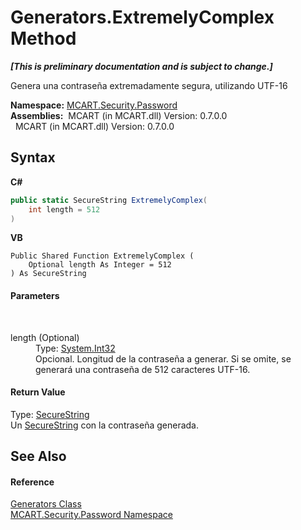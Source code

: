 # Generators.ExtremelyComplex Method 
 _**\[This is preliminary documentation and is subject to change.\]**_

Genera una contraseña extremadamente segura, utilizando UTF-16

**Namespace:**&nbsp;<a href="dbbe708a-6e0a-d3f8-20a0-94d530d6d526">MCART.Security.Password</a><br />**Assemblies:**&nbsp;&nbsp;MCART (in MCART.dll) Version: 0.7.0.0<br />&nbsp;&nbsp;MCART (in MCART.dll) Version: 0.7.0.0<br />

## Syntax

**C#**<br />
``` C#
public static SecureString ExtremelyComplex(
	int length = 512
)
```

**VB**<br />
``` VB
Public Shared Function ExtremelyComplex ( 
	Optional length As Integer = 512
) As SecureString
```


#### Parameters
&nbsp;<dl><dt>length (Optional)</dt><dd>Type: <a href="http://msdn2.microsoft.com/es-es/library/td2s409d" target="_blank">System.Int32</a><br />Opcional. Longitud de la contraseña a generar. Si se omite, se generará una contraseña de 512 caracteres UTF-16.</dd></dl>

#### Return Value
Type: <a href="http://msdn2.microsoft.com/es-es/library/7kt014s1" target="_blank">SecureString</a><br />Un <a href="http://msdn2.microsoft.com/es-es/library/7kt014s1" target="_blank">SecureString</a> con la contraseña generada.

## See Also


#### Reference
<a href="56864328-9f94-19a0-3f14-28e250ec6ecf">Generators Class</a><br /><a href="dbbe708a-6e0a-d3f8-20a0-94d530d6d526">MCART.Security.Password Namespace</a><br />